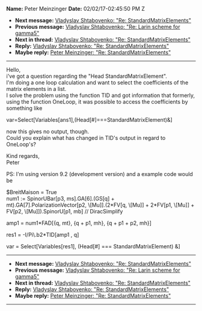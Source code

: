 **Name:** Peter Meinzinger
**Date:** 02/02/17-02:45:50 PM Z

  - **Next message:** [Vladyslav Shtabovenko: "Re:
    StandardMatrixElements"](1208.html)
  - **Previous message:** [Vladyslav Shtabovenko: "Re: Larin scheme for
    gamma5"](1206.html)
  - **Next in thread:** [Vladyslav Shtabovenko: "Re:
    StandardMatrixElements"](1208.html)
  - **Reply:** [Vladyslav Shtabovenko: "Re:
    StandardMatrixElements"](1208.html)
  - **Maybe reply:** [Peter Meinzinger: "Re:
    StandardMatrixElements"](1212.html)

-----

Hello,  
i've got a question regarding the "Head StandardMatrixElement".  
I'm doing a one loop calculation and want to select the coefficients of
the matrix elements in a list.  
I solve the problem using the function TID and got information that
formerly, using the function OneLoop, it was possible to access the
coefficients by something like  

var=Select[Variables[ans1],(Head[\#]===StandardMatrixElement)\&]  

now this gives no output, though.  
Could you explain what has changed in TID's output in regard to
OneLoop's?  

Kind regards,  
Peter  

PS: I'm using version 9.2 (development version) and a example code would
be  

$BreitMaison = True  
num1 := SpinorUBar[p3, ms].GA[6].(GS[q] +
mt).GA[7].PolarizationVector[p2,
\\[Mu]].(2\*FV[q, \\[Mu]] + 2\*FV[p1,
\\[Mu]] + FV[p2, \\[Mu]]).SpinorU[p1,
mb] // DiracSimplify  

amp1 = num1\*FAD[{q, mt}, {q + p1, mh}, {q + p1 + p2, mh}]  

res1 = -I/Pi\\.b2\*TID[amp1 , q]  

var = Select[Variables[res1], (Head[\#] ===
StandardMatrixElement) \&]  

-----

  - **Next message:** [Vladyslav Shtabovenko: "Re:
    StandardMatrixElements"](1208.html)
  - **Previous message:** [Vladyslav Shtabovenko: "Re: Larin scheme for
    gamma5"](1206.html)
  - **Next in thread:** [Vladyslav Shtabovenko: "Re:
    StandardMatrixElements"](1208.html)
  - **Reply:** [Vladyslav Shtabovenko: "Re:
    StandardMatrixElements"](1208.html)
  - **Maybe reply:** [Peter Meinzinger: "Re:
    StandardMatrixElements"](1212.html)

-----

